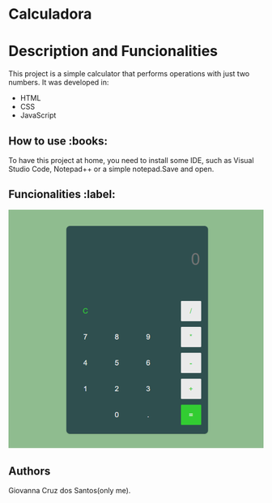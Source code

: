 <h1>Calculadora</h1>

<h1>Description and Funcionalities</h2>
This project is a simple calculator that performs operations with just two numbers.
It was developed in:

<ul>
  <li>HTML</li>
  <li>CSS</li>
   <li>JavaScript</li>


</ul>

<h2>How to use :books:</h2>
To have this project at home, you need to install some IDE, such as Visual Studio Code, Notepad++ 
or a simple notepad.Save and open.

<h2>Funcionalities :label:</h2>

![Page1](images/calculadora1.png)


<h2>Authors</h2>
Giovanna Cruz dos Santos(only me).
